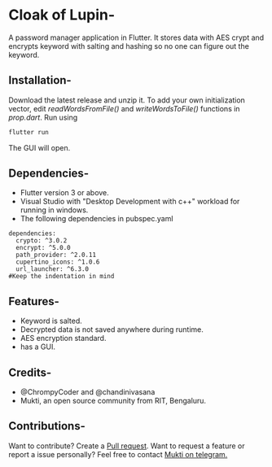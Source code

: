 # Cloak of Lupin-
A password manager application in Flutter. It stores data with AES crypt and encrypts keyword with salting and hashing so no one can figure out the keyword.

## Installation-
Download the latest release and unzip it. 
To add your own initialization vector, edit _readWordsFromFile()_ and _writeWordsToFile()_ functions in _prop.dart_. 
Run using 
``` Dart 
flutter run
```
The GUI will open.

## Dependencies-
- Flutter version 3 or above.
- Visual Studio with "Desktop Development with c++" workload for running in windows.
- The following dependencies in pubspec.yaml
```
dependencies:
  crypto: ^3.0.2
  encrypt: ^5.0.0
  path_provider: ^2.0.11
  cupertino_icons: ^1.0.6
  url_launcher: ^6.3.0
#Keep the indentation in mind 
```

## Features-
- Keyword is salted.
- Decrypted data is not saved anywhere during runtime.
- AES encryption standard.
- has a GUI.

## Credits- 
- @ChrompyCoder and @chandinivasana  
- Mukti, an open source community from RIT, Bengaluru.

## Contributions-
Want to contribute? Create a [Pull request](https://github.com/Colluded-Projects/Cloak-of-lupin/pulls).
Want to request a feature or report a issue personally? Feel free to contact [Mukti on telegram.](https://t.me/+JYx6akEWSik2Yjc1)
